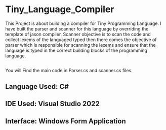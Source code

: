 # Tiny_Language_Compiler
This Project is about building a compiler for Tiny Programming Language.
I have built the parser and scanner for this language by overriding the template of jason compiler.
Scanner objective is to scan the code and collect lexems of the languaged typed then there comes the objective of parser which is responsible for scanning the lexems and ensure that the language is typed in the correct building blocks of the programming language.
##
You will Find the main code in Parser.cs and scanner.cs files.

## Language Used: C#
## IDE Used: Visual Studio 2022
## Interface: Windows Form Application


